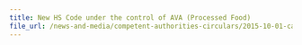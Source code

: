 ```yaml
---
title: New HS Code under the control of AVA (Processed Food)  
file_url: /news-and-media/competent-authorities-circulars/2015-10-01-ca.pdf
---
```

